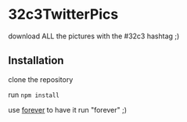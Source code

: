 # 32c3TwitterPics
download ALL the pictures with the #32c3 hashtag ;)

## Installation
clone the repository

run ```npm install```


use [forever](https://www.npmjs.com/package/forever) to have it run "forever" ;)
